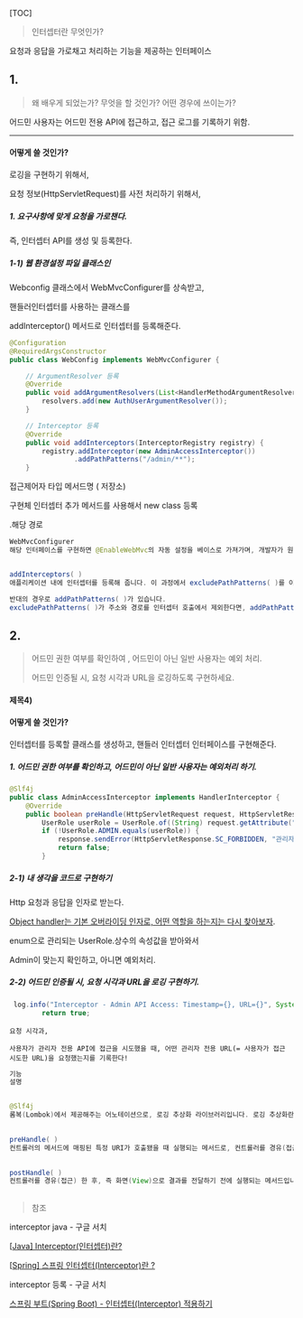 [TOC]



> 인터셉터란 무엇인가?

요청과 응답을 가로채고 처리하는 기능을 제공하는 인터페이스



## 1.

> 왜 배우게 되었는가? 무엇을 할 것인가? 어떤 경우에 쓰이는가?

어드민 사용자는 어드민 전용 API에 접근하고, 접근 로그를 기록하기 위함.

------



#### 어떻게 쓸 것인가?

로깅을 구현하기 위해서,

요청 정보(HttpServletRequest)를 사전 처리하기 위해서,

##### 1. 요구사항에 맞게 요청을 가로챈다.

즉, 인터셉터 API를 생성 및 등록한다.

##### 1-1) 웹 환경설정 파일 클래스인 

Webconfig 클래스에서 WebMvcConfigurer를 상속받고,

핸들러인터셉터를 사용하는 클래스를

addInterceptor() 메서드로 인터셉터를 등록해준다.

```java
@Configuration
@RequiredArgsConstructor
public class WebConfig implements WebMvcConfigurer {

    // ArgumentResolver 등록
    @Override
    public void addArgumentResolvers(List<HandlerMethodArgumentResolver> resolvers) {
        resolvers.add(new AuthUserArgumentResolver());
    }

    // Interceptor 등록
    @Override
    public void addInterceptors(InterceptorRegistry registry) {
        registry.addInterceptor(new AdminAccessInterceptor())
                .addPathPatterns("/admin/**");
    }
```



접근제어자 타입 메서드명 ( 저장소)

구현체 인터셉터 추가 메서드를 사용해서 new class 등록

.해당 경로



```java
WebMvcConfigurer
해당 인터페이스를 구현하면 @EnableWebMvc의 자동 설정을 베이스로 가져가며, 개발자가 원하는 설정까지 추가할 수 있다는 장점이 있습니다. (Override 가능)


addInterceptors( )
애플리케이션 내에 인터셉터를 등록해 줍니다. 이 과정에서 excludePathPatterns( )를 이용하면, 메서드의 인자로 전달하는 주소(URI)와 경로(Path)는 인터셉터 호출에서 제외시킵니다. 여기서 해당 메서드는 resources의 모든 정적(static) 파일을 무시(ignore)하겠다는 의미로 사용됩니다.

반대의 경우로 addPathPatterns( )가 있습니다. 
excludePathPatterns( )가 주소와 경로를 인터셉터 호출에서 제외한다면, addPathPatterns( )는 인터셉터를 호출하는 주소와 경로를 추가하는 개념입니다.
```



## 2. 

> 어드민 권한 여부를 확인하여 , 어드민이 아닌 일반 사용자는 예외 처리.
>
> 어드민 인증될 시, 요청 시각과 URL을 로깅하도록 구현하세요.

####  제목4)

#### 어떻게 쓸 것인가?

인터셉터를 등록할 클래스를 생성하고, 핸들러 인터셉터 인터페이스를 구현해준다. 

##### 1. 어드민 권한 여부를 확인하고, 어드민이 아닌 일반 사용자는 예외처리 하기.

```java
@Slf4j
public class AdminAccessInterceptor implements HandlerInterceptor {
    @Override
    public boolean preHandle(HttpServletRequest request, HttpServletResponse response, Object handler) throws Exception {
        UserRole userRole = UserRole.of((String) request.getAttribute("userRole"));
        if (!UserRole.ADMIN.equals(userRole)) {
            response.sendError(HttpServletResponse.SC_FORBIDDEN, "관리자 권한이 필요합니다.");
            return false;
        }
```



##### 2-1)  내 생각을 코드로 구현하기

Http 요청과 응답을 인자로 받는다.

 <u>Object handler는 기본 오버라이딩 인자로, 어떤 역할을 하는지는 다시 찾아보자</u>.

enum으로 관리되는 UserRole.상수의 속성값을 받아와서

Admin이 맞는지 확인하고, 아니면 예외처리.



##### 2-2)  어드민 인증될 시, 요청 시각과 URL을 로깅 구현하기.

```java
 log.info("Interceptor - Admin API Access: Timestamp={}, URL={}", System.currentTimeMillis(), request.getRequestURI());
        return true;
```

`요청 시각과, `

`사용자가 관리자 전용 API에 접근을 시도했을 때, 어떤 관리자 전용 URL(= 사용자가 접근 시도한 URL)을 요청했는지를 기록한다!`

```java
기능
설명


@Slf4j
롬복(Lombok)에서 제공해주는 어노테이션으로, 로깅 추상화 라이브러리입니다. 로깅 추상화란, 로깅을 직접 하지 않고 로깅 구현체를 찾아 기능을 사용할 수 있게 해주는 것을 의미합니다.
    

preHandle( )
컨트롤러의 메서드에 매핑된 특정 URI가 호출됐을 때 실행되는 메서드로, 컨트롤러를 경유(접근)하기 직전에 실행되는 메서드입니다. 우리는 사용자가 어떠한 기능을 수행했는지 파악하기 위해, 해당 메서드(기능)와 매핑된 URI 정보가 로그로 출력되도록 처리합니다.

    
postHandle( )
컨트롤러를 경유(접근) 한 후, 즉 화면(View)으로 결과를 전달하기 전에 실행되는 메서드입니다. preHandle( )과는 반대로 요청(Request)의 끝을 알리는 로그가 콘솔에 출력되도록 처리합니다.
    
```



> 참조

interceptor java - 구글 서치

[[Java\] Interceptor(인터셉터)란?](https://plitche-dev.tistory.com/10)

[[Spring\] 스프링 인터셉터(Interceptor)란 ?](https://popo015.tistory.com/115)

interceptor 등록 - 구글 서치

[스프링 부트(Spring Boot) - 인터셉터(Interceptor) 적용하기](https://congsong.tistory.com/24)
